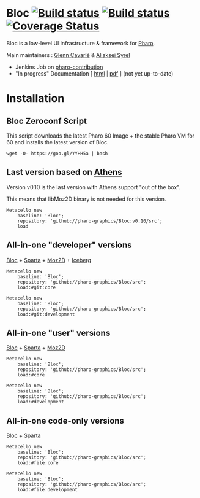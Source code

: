 # Bloc [![Build status](https://travis-ci.org/pharo-graphics/Bloc.svg?branch=master)](https://travis-ci.org/pharo-graphics/Bloc) [![Build status](https://ci.appveyor.com/api/projects/status/x6vjn4ccy37xasrd?svg=true)](https://ci.appveyor.com/project/GlennCavarle/bloc) [![Coverage Status](https://coveralls.io/repos/github/pharo-graphics/Bloc/badge.svg?branch=master)](https://coveralls.io/github/pharo-graphics/Bloc?branch=master)

Bloc is a low-level UI infrastructure & framework for [Pharo](http://pharo.org/).

Main maintainers : [Glenn Cavarlé](https://github.com/GlennCavarle) & [Aliaksei Syrel](https://github.com/syrel)

  - Jenkins Job on [pharo-contribution](https://ci.inria.fr/pharo-contribution/job/Bloc/)
  - "In progress" Documentation \[ [html](https://ci.inria.fr/pharo-contribution/job/PharoBookWorkInProgress/lastSuccessfulBuild/artifact/book-result/Bloc/Bloc.html) | [pdf](https://ci.inria.fr/pharo-contribution/job/PharoBookWorkInProgress/lastSuccessfulBuild/artifact/book-result/Bloc/Bloc.pdf) \] (not yet up-to-date)



# Installation

## Bloc Zeroconf Script

This script downloads the latest Pharo 60 Image + the stable Pharo VM for 60 and installs the latest version of Bloc.

`wget -O- https://goo.gl/YYHH5a | bash`


## Last version based on [Athens](http://smalltalkhub.com/#!/~Pharo/Athens)

Version v0.10 is the last version with Athens support "out of the box".

This means that libMoz2D binary is not needed for this version.

```smalltalk
Metacello new
    baseline: 'Bloc';
    repository: 'github://pharo-graphics/Bloc:v0.10/src';
    load
```


## All-in-one "developer" versions 
[Bloc](https://github.com/pharo-graphics/Bloc) + [Sparta](https://github.com/syrel/Sparta) + [Moz2D](https://github.com/syrel/Moz2D) + [Iceberg](https://github.com/npasserini/iceberg)

```smalltalk
Metacello new
    baseline: 'Bloc';
    repository: 'github://pharo-graphics/Bloc/src';
    load:#git:core
```

```smalltalk
Metacello new
    baseline: 'Bloc';
    repository: 'github://pharo-graphics/Bloc/src';
    load:#git:development
```
## All-in-one "user" versions 
[Bloc](https://github.com/pharo-graphics/Bloc) + [Sparta](https://github.com/syrel/Sparta) + [Moz2D](https://github.com/syrel/Moz2D)

```smalltalk
Metacello new
    baseline: 'Bloc';
    repository: 'github://pharo-graphics/Bloc/src';
    load:#core
```

```smalltalk
Metacello new
    baseline: 'Bloc';
    repository: 'github://pharo-graphics/Bloc/src';
    load:#development
```


## All-in-one code-only versions 
[Bloc](https://github.com/pharo-graphics/Bloc) + [Sparta](https://github.com/syrel/Sparta)

```smalltalk
Metacello new
    baseline: 'Bloc';
    repository: 'github://pharo-graphics/Bloc/src';
    load:#file:core
```

```smalltalk
Metacello new
    baseline: 'Bloc';
    repository: 'github://pharo-graphics/Bloc/src';
    load:#file:development
```



